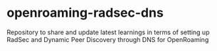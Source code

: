 # openroaming-radsec-dns
Repository to share and update latest learnings in terms of setting up RadSec and Dynamic Peer Discovery through DNS for OpenRoaming

